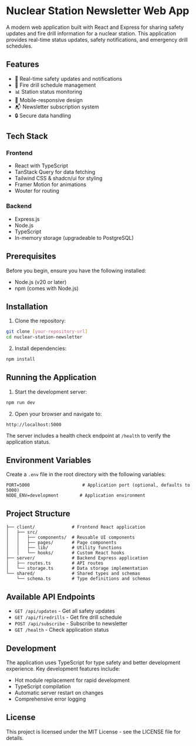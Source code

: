 # Nuclear Station Newsletter Web App

A modern web application built with React and Express for sharing safety updates and fire drill information for a nuclear station. This application provides real-time status updates, safety notifications, and emergency drill schedules.

## Features

- 🔔 Real-time safety updates and notifications
- 🚨 Fire drill schedule management
- 📊 Station status monitoring
- 📱 Mobile-responsive design
- 📬 Newsletter subscription system
- 🔒 Secure data handling

## Tech Stack

### Frontend
- React with TypeScript
- TanStack Query for data fetching
- Tailwind CSS & shadcn/ui for styling
- Framer Motion for animations
- Wouter for routing

### Backend
- Express.js
- Node.js
- TypeScript
- In-memory storage (upgradeable to PostgreSQL)

## Prerequisites

Before you begin, ensure you have the following installed:
- Node.js (v20 or later)
- npm (comes with Node.js)

## Installation

1. Clone the repository:
```bash
git clone [your-repository-url]
cd nuclear-station-newsletter
```

2. Install dependencies:
```bash
npm install
```

## Running the Application

1. Start the development server:
```bash
npm run dev
```

2. Open your browser and navigate to:
```
http://localhost:5000
```

The server includes a health check endpoint at `/health` to verify the application status.

## Environment Variables

Create a `.env` file in the root directory with the following variables:

```env
PORT=5000                    # Application port (optional, defaults to 5000)
NODE_ENV=development        # Application environment
```

## Project Structure

```
├── client/              # Frontend React application
│   ├── src/
│   │   ├── components/  # Reusable UI components
│   │   ├── pages/       # Page components
│   │   ├── lib/         # Utility functions
│   │   └── hooks/       # Custom React hooks
├── server/              # Backend Express application
│   ├── routes.ts        # API routes
│   └── storage.ts       # Data storage implementation
└── shared/              # Shared types and schemas
    └── schema.ts        # Type definitions and schemas
```

## Available API Endpoints

- `GET /api/updates` - Get all safety updates
- `GET /api/firedrills` - Get fire drill schedule
- `POST /api/subscribe` - Subscribe to newsletter
- `GET /health` - Check application status

## Development

The application uses TypeScript for type safety and better development experience. Key development features include:

- Hot module replacement for rapid development
- TypeScript compilation
- Automatic server restart on changes
- Comprehensive error logging

## License

This project is licensed under the MIT License - see the LICENSE file for details.